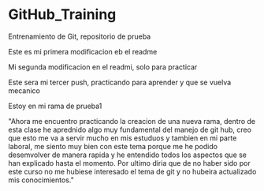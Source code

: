 # GitHub_Training
Entrenamiento de Git, repositorio de prueba

Este es mi primera modificacion eb el readme 

Mi segunda modificacion en el readmi, solo para practicar


Este sera mi tercer push, practicando para aprender y que se vuelva mecanico 

Estoy en mi rama de prueba1

"Ahora me encuentro practicando la creacion de una nueva rama, dentro de esta clase he aprednido algo muy fundamental del manejo de git hub, creo que esto me va a servir mucho en mis estuduos y tambien en mi parte laboral, me siento muy bien con este tema porque me he podido desemvolver de manera rapida y he entendido todos los aspectos que se han explicado hasta el momento. Por ultimo diria que de no haber sido por este curso no me hubiese interesado el tema de git y no hubeira actualizado mis conocimientos."